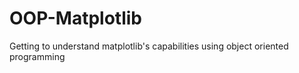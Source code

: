 # OOP-Matplotlib

Getting to understand matplotlib's capabilities using object oriented programming

